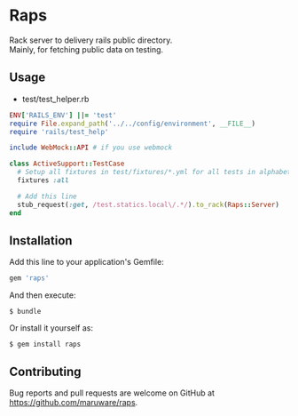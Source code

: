 # Raps

Rack server to delivery rails public directory.  
Mainly, for fetching public data on testing.

## Usage

* test/test_helper.rb

```rb
ENV['RAILS_ENV'] ||= 'test'
require File.expand_path('../../config/environment', __FILE__)
require 'rails/test_help'

include WebMock::API # if you use webmock

class ActiveSupport::TestCase
  # Setup all fixtures in test/fixtures/*.yml for all tests in alphabetical order.
  fixtures :all

  # Add this line
  stub_request(:get, /test.statics.local\/.*/).to_rack(Raps::Server)
end
```

## Installation

Add this line to your application's Gemfile:

```ruby
gem 'raps'
```

And then execute:

    $ bundle

Or install it yourself as:

    $ gem install raps


## Contributing

Bug reports and pull requests are welcome on GitHub at https://github.com/maruware/raps.
